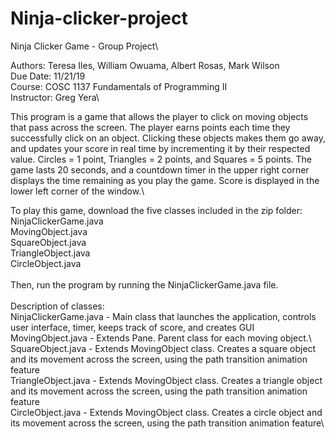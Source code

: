 # Ninja-clicker-project
Ninja Clicker Game - Group Project\\

Authors:  Teresa Iles, William Owuama, Albert Rosas, Mark Wilson\
Due Date:  11/21/19\
Course:  COSC 1137 Fundamentals of Programming II\
Instructor:  Greg Yera\\

This program is a game that allows the player to click on moving objects that pass across the screen.  The player earns points each time
they successfully click on an object.  Clicking these objects makes them go away, and updates your score in real time by incrementing it by
their respected value.  Circles = 1 point, Triangles = 2 points, and Squares = 5 points.  The game lasts 20 seconds, and a countdown timer
in the upper right corner displays the time remaining as you play the game.  Score is displayed in the lower left corner of the window.\\

To play this game, download the five classes included in the zip folder:\
NinjaClickerGame.java\
MovingObject.java\
SquareObject.java\
TriangleObject.java\
CircleObject.java\
\
Then, run the program by running the NinjaClickerGame.java file.\
\
Description of classes:\
NinjaClickerGame.java - Main class that launches the application, controls user interface, timer, keeps track of score, and creates GUI\
MovingObject.java - Extends Pane.  Parent class for each moving object.\ 
SquareObject.java - Extends MovingObject class.  Creates a square object and its movement across the screen, using the path transition animation feature\
TriangleObject.java - Extends MovingObject class.  Creates a triangle object and its movement across the screen, using the path transition animation feature\
CircleObject.java - Extends MovingObject class.  Creates a circle object and its movement across the screen, using the path transition animation feature\
